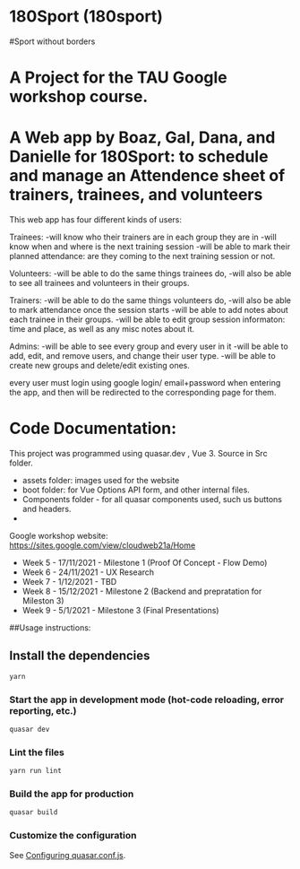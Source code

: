 # 180Sport (180sport)

#Sport without borders

# A Project for the TAU Google workshop course.
# A Web app by Boaz, Gal, Dana, and Danielle for 180Sport: to schedule and manage an Attendence sheet of trainers, trainees, and volunteers

This web app has four different kinds of users:

Trainees:
  -will know who their trainers are in each group they are in
  -will know when and where is the next training session
  -will be able to mark their planned attendance: are they coming to the next training session or not.
  
Volunteers:
  -will be able to do the same things trainees do,
  -will also be able to see all trainees and volunteers in their groups.

Trainers:
  -will be able to do the same things volunteers do,
  -will also be able to mark attendance once the session starts
  -will be able to add notes about each trainee in their groups.
  -will be able to edit group session informaton: time and place, as well as any misc notes about it.
  
 Admins:
  -will be able to see every group and every user in it
  -will be able to add, edit, and remove users, and change their user type.
  -will be able to create new groups and delete/edit existing ones.
  
  
every user must login using google login/ email+password when entering the app, and then will be redirected to the corresponding page for them.


# Code Documentation:

This project was programmed using quasar.dev , Vue 3.
Source in Src folder.

* assets folder: images used for the website
* boot folder: for Vue Options API form, and other internal files.
* Components folder - for all quasar components used, such us buttons and headers.
* 



Google workshop website:
https://sites.google.com/view/cloudweb21a/Home
+ Week 5   - 17/11/2021       -  Milestone 1 (Proof Of Concept - Flow Demo)
+ Week 6   - 24/11/2021       -  UX Research
+ Week 7   -  1/12/2021        -  TBD
+ Week 8   - 15/12/2021       - Milestone 2 (Backend and prepratation for Mileston 3)
+ Week 9   - 5/1/2021           -   Milestone 3 (Final Presentations) 




##Usage instructions:

## Install the dependencies
```bash
yarn
```

### Start the app in development mode (hot-code reloading, error reporting, etc.)
```bash
quasar dev
```

### Lint the files
```bash
yarn run lint
```

### Build the app for production
```bash
quasar build
```

### Customize the configuration
See [Configuring quasar.conf.js](https://quasar.dev/quasar-cli/quasar-conf-js).
